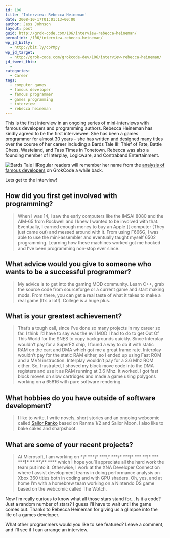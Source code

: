 ```yaml
---
id: 106
title: 'Interview: Rebecca Heineman'
date: 2008-10-17T01:01:13+00:00
author: Jess Johnson
layout: post
guid: http://grok-code.com/106/interview-rebecca-heineman/
permalink: /106/interview-rebecca-heineman/
wp_jd_bitly:
  - http://bit.ly/cpPMpy
wp_jd_target:
  - http://grok-code.com/grokcode-dev/106/interview-rebecca-heineman/
jd_tweet_this:
  - 
categories:
  - Career
tags:
  - computer games
  - famous developer
  - famous programmer
  - games programming
  - interview
  - rebecca heineman
---
```

This is the first interview in an ongoing series of mini-interviews with famous developers and programming authors. Rebecca Heineman has kindly agreed to be the first interviewee. She has been a games programmer for almost 30 years &#8211; she has written and designed many titles over the course of her career including a Bards Tale III: Thief of Fate, Battle Chess, Wasteland, and Tass Times in Tonetown. Rebecca was also a founding member of Interplay, Logicware, and Contraband Entertainment.<!--more-->

<img src="{{ site.baseimgurl }}2008/10/bards-tale3.jpg" alt="Bards Tale III" class="alignleft" />Regular readers will remember her name from the [analysis of famous developers](http://grokcode.com/37/famous-programmers-from-adleman-to-zimmermann/ "analysis of famous developers") on GrokCode a while back.

Lets get to the interview!

## How did you first get involved with programming?

> When I was 14, I saw the early computers like the IMSAI 8080 and the AIM-65 from Rockwell and I knew I wanted to be involved with that. Eventually, I earned enough money to buy an Apple ][ computer (They just came out) and messed around with it. From using F666G, I was able to use the mini-assembler and eventually taught myself 6502 programming. Learning how these machines worked got me hooked and I&#8217;ve been programming non-stop ever since.

## What advice would you give to someone who wants to be a successful programmer?

> My advice is to get into the gaming MOD community. Learn C++, grab the source code from sourceforge or a current game and start making mods. From there, you can get a real taste of what it takes to make a real game (It&#8217;s a lot!). College is a huge plus.

## What is your greatest achievement?

> That&#8217;s a tough call, since I&#8217;ve done so many projects in my career so far. I think I&#8217;d have to say was the evil MOD I had to do to get Out Of This World for the SNES to copy backgrounds quickly. Since Interplay wouldn&#8217;t pay for a SuperFX chip, I found a way to do it with static RAM on the cart and DMA which got me a great frame rate. Interplay wouldn&#8217;t pay for the static RAM either, so I ended up using Fast ROM and a MVN instruction. Interplay wouldn&#8217;t pay for a 3.6 Mhz ROM either. So, frustrated, I shoved my block move code into the DMA registers and use it as RAM running at 3.6 Mhz. It worked. I got fast block moves on slow cartridges and made a game using polygons working on a 65816 with pure software rendering.

## What hobbies do you have outside of software development?

> I like to write. I write novels, short stories and an ongoing webcomic called [Sailor Ranko](http://www.sailorranko.com "Sailor Ranko") based on Ranma 1/2 and Sailor Moon. I also like to bake cakes and sharpshoot.

## What are some of your recent projects?

> At Microsoft, I am working on *\*\\*\* \*\**\*\\*\* \*\*\*\\*\* \*\**\*\\*\* \*\*\*\\*\* \*\*\* \**\*\\*\* \*\*\* \*\****\*\\*\* \*\* \***\*\\*\* \*\*** which I hope you&#8217;ll appreciate all the hard work the team put into it. Otherwise, I work at the XNA Developer Connection where I assist development teams in doing performance analysis on Xbox 360 titles both in coding and with GPU shaders. Oh, yes, and at home I&#8217;m with a homebrew team working on a Nintendo DS game based on the webcomic called The Wotch.

Now I&#8217;m really curious to know what all those stars stand for&#8230; Is it a code? Just a random number of stars? I guess I&#8217;ll have to wait until the game comes out. Thanks to Rebecca Heineman for giving us a glimpse into the life of a games developer.

What other programmers would you like to see featured? Leave a comment, and I&#8217;ll see if I can arrange an interview.
